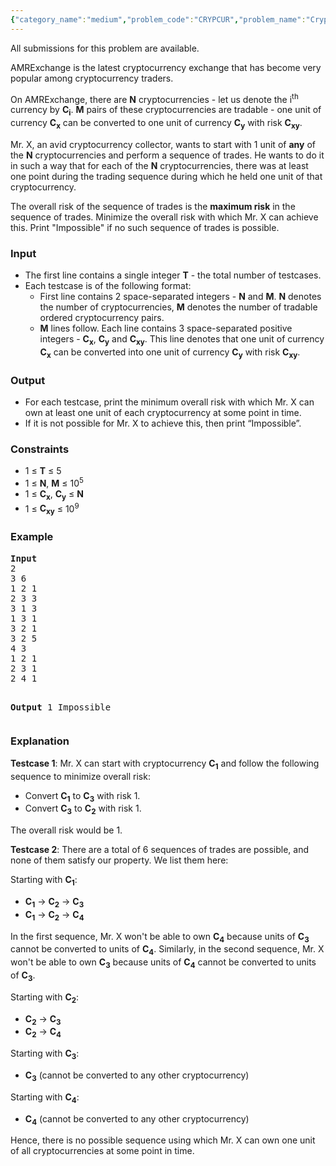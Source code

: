 ```yaml
---
{"category_name":"medium","problem_code":"CRYPCUR","problem_name":"Crypto Trading","languages_supported":{"0":"C","1":"CPP14","2":"JAVA","3":"PYTH","4":"PYTH 3.5","5":"PYPY"},"max_timelimit":6,"source_sizelimit":50000,"problem_author":"wittyceaser","problem_tester":null,"date_added":"23-12-2017","tags":{"0":"wittyceaser"},"time":{"view_start_date":1517693400,"submit_start_date":1517693400,"visible_start_date":1517693400,"end_date":1735669800},"is_direct_submittable":false,"layout":"problem"}
---
```

<span class="solution-visible-txt">All submissions for this problem are available.</span><p>AMRExchange is the latest cryptocurrency exchange that has become very popular among cryptocurrency traders.</p>
<p>
On AMRExchange, there are <b>N</b> cryptocurrencies - let us denote the i<sup>th</sup> currency by <b>C<sub>i</sub></b>. 
<b>M</b> pairs of these cryptocurrencies are tradable - one unit of currency <b>C<sub>x</sub></b> can be converted to one unit of currency <b>C<sub>y</sub></b> with risk <b>C<sub>xy</sub></b>.
</p>
<p>
Mr. X, an avid cryptocurrency collector, wants to start with 1 unit of <b>any</b> of the <b>N</b> cryptocurrencies and perform a sequence of trades. He wants to do it in such a way that for each of the <b>N</b> cryptocurrencies, there was at least one point during the trading sequence during which he held one unit of that cryptocurrency.</p>

<p>The overall risk of the sequence of trades is the <b>maximum risk</b> in the sequence of trades. Minimize the overall risk with which Mr. X can achieve this. Print "Impossible" if no such sequence of trades is possible.
</p>

<h3>Input</h3>
<ul>
	<li>
		The first line contains a single integer <b>T</b> - the total number of testcases.
	</li>
	<li>
		Each testcase is of the following format:
		<ul>
			<li>
				First line contains 2 space-separated integers - <b>N</b> and <b>M</b>. <b>N</b> denotes the number of cryptocurrencies, <b>M</b> denotes the number of tradable ordered cryptocurrency pairs.
			</li>
			<li>
				<b>M</b> lines follow. Each line contains 3 space-separated positive integers - <b>C<sub>x</sub></b>, <b>C<sub>y</sub></b> and <b>C<sub>xy</sub></b>. This line denotes that one unit of currency <b>C<sub>x</sub></b> can be converted into one unit of currency <b>C<sub>y</sub></b> with risk <b>C<sub>xy</sub></b>.
			</li>
		</ul>
	</li>
</ul>

<h3>Output</h3>
<ul>
	<li>
		For each testcase, print the minimum overall risk with which Mr. X can own at least one unit of each cryptocurrency at some point in time.
	</li>
	<li>
		If it is not possible for Mr. X to achieve this, then print “Impossible”.
	</li>
</ul>

<h3>Constraints</h3>
<ul>
	<li>
		1 ≤ <b>T</b> ≤ 5</li>
	<li>
		1 ≤ <b>N</b>, <b>M</b> ≤  10<sup>5</sup></li>
	<li>
		1 ≤ <b>C<sub>x</sub></b>, <b>C<sub>y</sub></b> ≤ <b>N</b>
	</li>
	<li>
		1 ≤ <b>C<sub>xy</sub></b> ≤ 10<sup>9</sup></li>
</ul>

<h3>Example</h3>
<pre>
<b>Input</b>
2
3 6
1 2 1
2 3 3
3 1 3
1 3 1
3 2 1
3 2 5
4 3
1 2 1
2 3 1
2 4 1

<b>Output</b>
1
Impossible
</pre>

<h3>Explanation</h3>
<p><b>Testcase 1</b>: Mr. X can start with cryptocurrency <b>C<sub>1</sub></b> and follow the following sequence to minimize overall risk:
<ul>
	<li>
		Convert <b>C<sub>1</sub></b> to <b>C<sub>3</sub></b> with risk 1.
	</li>
	<li>
		Convert <b>C<sub>3</sub></b> to <b>C<sub>2</sub></b> with risk 1.
	</li>
</ul>
</p>

<p>
	The overall risk would be 1.
</p>

<p><b>Testcase 2</b>: There are a total of 6 sequences of trades are possible, and none of them satisfy our property. We list them here:
</p>

<p>
	Starting with <b>C<sub>1</sub></b>:
</p>
<ul>
	<li>
		<b>C<sub>1</sub></b> -> <b>C<sub>2</sub></b> -> <b>C<sub>3</sub></b>
	</li>
	<li>
		<b>C<sub>1</sub></b> -> <b>C<sub>2</sub></b> -> <b>C<sub>4</sub></b>
	</li>
</ul>

<p>
	In the first sequence, Mr. X won't be able to own <b>C<sub>4</sub></b> because units of <b>C<sub>3</sub></b> cannot be converted to units of <b>C<sub>4</sub></b>.
	Similarly, in the second sequence,  Mr. X won't be able to own <b>C<sub>3</sub></b> because units of <b>C<sub>4</sub></b> cannot be converted to units of <b>C<sub>3</sub></b>.
</p>

<p>
	Starting with <b>C<sub>2</sub></b>:
</p>
<ul>
	<li>
		<b>C<sub>2</sub></b> -> <b>C<sub>3</sub></b>
	</li>
	<li>
		<b>C<sub>2</sub></b> -> <b>C<sub>4</sub></b>
	</li>
</ul>

<p>
Starting with <b>C<sub>3</sub></b>:
</p>
<ul>
	<li>
		<b>C<sub>3</sub></b> (cannot be converted to any other cryptocurrency)
	</li>
</ul>

<p>
Starting with <b>C<sub>4</sub></b>:
</p>
<ul>
	<li>
		<b>C<sub>4</sub></b> (cannot be converted to any other cryptocurrency)
	</li>
</ul>

<p>
Hence, there is no possible sequence using which Mr. X can own one unit of all cryptocurrencies at some point in time.
</p>